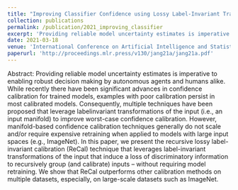 ```yaml
---
title: "Improving Classifier Confidence using Lossy Label-Invariant Transformations"
collection: publications
permalink: /publication/2021_improving_classifier
excerpt: 'Providing reliable model uncertainty estimates is imperative to enabling robust decision making by autonomous agents and humans alike. In this paper, we present the recursive lossy label-invariant calibration (ReCal) technique that leverages label-invariant transformations to recursively group (and calibrate) inputs. We show that ReCal outperforms other calibration methods on multiple datasets, especially, on large-scale datasets such as ImageNet.'
date: 2021-03-18
venue: 'International Conference on Artificial Intelligence and Statistics (AISTATS) 2021'
paperurl: 'http://proceedings.mlr.press/v130/jang21a/jang21a.pdf'
---
```


Abstract: Providing reliable model uncertainty estimates is imperative to enabling robust decision making by autonomous agents and humans alike. While recently there have been significant advances in confidence calibration for trained models, examples with poor calibration persist in most calibrated models. Consequently, multiple techniques have been proposed that leverage labelinvariant transformations of the input (i.e., an input manifold) to improve worst-case confidence calibration. However, manifold-based confidence calibration techniques generally do not scale and/or require expensive retraining when applied to models with large input spaces (e.g., ImageNet). In this paper, we present the recursive lossy label-invariant calibration (ReCal) technique that leverages label-invariant transformations of the input that induce a loss of discriminatory information to recursively group (and calibrate) inputs – without requiring model retraining. We show that ReCal outperforms other calibration methods on multiple datasets, especially, on large-scale datasets such as ImageNet.
